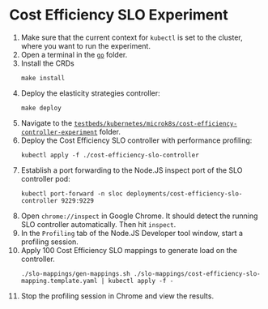 # Cost Efficiency SLO Experiment

1. Make sure that the current context for `kubectl` is set to the cluster, where you want to run the experiment.
1. Open a terminal in the [`go`](../../../../go) folder.
1. Install the CRDs
    ```
    make install
    ```
1. Deploy the elasticity strategies controller:
    ```
    make deploy
    ```
1. Navigate to the [`testbeds/kubernetes/microk8s/cost-efficiency-controller-experiment`](./) folder.
1. Deploy the Cost Efficiency SLO controller with performance profiling:
    ```
    kubectl apply -f ./cost-efficiency-slo-controller
    ```
1. Establish a port forwarding to the Node.JS inspect port of the SLO controller pod:
    ```
    kubectl port-forward -n sloc deployments/cost-efficiency-slo-controller 9229:9229
    ```
1. Open `chrome://inspect` in Google Chrome. It should detect the running SLO controller automatically. Then hit `inspect`.
1. In the `Profiling` tab of the Node.JS Developer tool window, start a profiling session.
1. Apply 100 Cost Efficiency SLO mappings to generate load on the controller.
    ```
    ./slo-mappings/gen-mappings.sh ./slo-mappings/cost-efficiency-slo-mapping.template.yaml | kubectl apply -f -
    ```
1. Stop the profiling session in Chrome and view the results.
